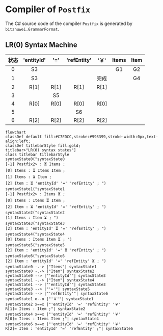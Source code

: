 # Compiler of `Postfix`

The C# source code of the compiler `Postfix` is generated by `bitzhuwei.GrammarFormat`.

## LR(0) Syntax Machine

| 状态 | \'entityId\' | \'=\' | \'refEntity\' | \'￥\' | Items | Item |
|:---:|:---:|:---:|:---:|:---:|:---:|:---:|
| 0 | S3 |   |   |   | G1 | G2 |
| 1 | S3 |   |   | 完成 |   | G4 |
| 2 | R[1] | R[1] | R[1] | R[1] |   |   |
| 3 |   | S5 |   |   |   |   |
| 4 | R[0] | R[0] | R[0] | R[0] |   |   |
| 5 |   |   | S6 |   |   |   |
| 6 | R[2] | R[2] | R[2] | R[2] |   |   |


```Mermaid
flowchart
classDef default fill:#C7EDCC,stroke:#993399,stroke-width:0px,text-align:left;
classDef titlebarStyle fill:gold;
titlebar>"LR(0) syntax states"]
class titlebar titlebarStyle
syntaxState0("syntaxState0
[-1] Postfix2> : ⏳ Items ; 
[0] Items : ⏳ Items Item ; 
[1] Items : ⏳ Item ; 
[2] Item : ⏳ 'entityId' '=' 'refEntity' ; ")
syntaxState1("syntaxState1
[-1] Postfix2> : Items ⏳ ; 
[0] Items : Items ⏳ Item ; 
[2] Item : ⏳ 'entityId' '=' 'refEntity' ; ")
syntaxState2("syntaxState2
[1] Items : Item ⏳ ; ")
syntaxState3("syntaxState3
[2] Item : 'entityId' ⏳ '=' 'refEntity' ; ")
syntaxState4("syntaxState4
[0] Items : Items Item ⏳ ; ")
syntaxState5("syntaxState5
[2] Item : 'entityId' '=' ⏳ 'refEntity' ; ")
syntaxState6("syntaxState6
[2] Item : 'entityId' '=' 'refEntity' ⏳ ; ")
syntaxState0 -.-> |"Items"| syntaxState1
syntaxState0 -.-> |"Item"| syntaxState2
syntaxState0 --> |"'entityId'"| syntaxState3
syntaxState1 -.-> |"Item"| syntaxState4
syntaxState1 --> |"'entityId'"| syntaxState3
syntaxState3 --> |"'='"| syntaxState5
syntaxState5 --> |"'refEntity'"| syntaxState6
syntaxState1 o--o |"'￥'"| syntaxState1
syntaxState2 x==x |"'entityId' '=' 'refEntity' '￥' 
R[1]= Items : Item ;"| syntaxState2
syntaxState4 x==x |"'entityId' '=' 'refEntity' '￥' 
R[0]= Items : Items Item ;"| syntaxState4
syntaxState6 x==x |"'entityId' '=' 'refEntity' '￥' 
R[2]= Item : 'entityId' '=' 'refEntity' ;"| syntaxState6


```

